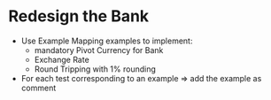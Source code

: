 # Redesign the Bank

- Use Example Mapping examples to implement:
    - mandatory Pivot Currency for Bank
    - Exchange Rate
    - Round Tripping with 1% rounding
- For each test corresponding to an example => add the example as comment